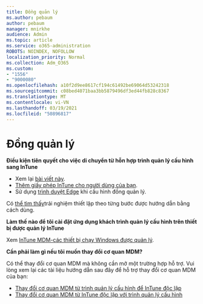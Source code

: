 ```yaml
---
title: Đồng quản lý
ms.author: pebaum
author: pebaum
manager: mnirkhe
audience: Admin
ms.topic: article
ms.service: o365-administration
ROBOTS: NOINDEX, NOFOLLOW
localization_priority: Normal
ms.collection: Adm_O365
ms.custom:
- "1556"
- "9000080"
ms.openlocfilehash: a10f2d9ee8617cf194c61492be69064d53242318
ms.sourcegitcommit: c08bed4071baa3bb5879496df3ed44fb828c8367
ms.translationtype: MT
ms.contentlocale: vi-VN
ms.lasthandoff: 03/19/2021
ms.locfileid: "50896817"
---
```

# <a name="co-management"></a>Đồng quản lý

**Điều kiện tiên quyết cho việc di chuyển từ hỗn hợp trình quản lý cấu hình sang InTune**

- Xem lại [bài viết này](https://docs.microsoft.com/mem/configmgr/mdm/understand/what-happened-to-hybrid).
- [Thêm giấy phép InTune cho người dùng của bạn](https://docs.microsoft.com/mem/intune/fundamentals/licenses-assign).
- Sử dụng [trình duyệt Edge](https://www.microsoft.com/edge) khi cấu hình đồng quản lý.

Có [thể tìm thấy](https://admin.microsoft.com/AdminPortal/Home?#/modernonboarding/comanagesetupguide)trải nghiệm thiết lập theo từng bước được hướng dẫn bằng cách dùng.

**Làm thế nào để tôi cài đặt ứng dụng khách trình quản lý cấu hình trên thiết bị được quản lý InTune**

Xem [InTune MDM-các thiết bị chạy Windows được quản lý](https://docs.microsoft.com/mem/configmgr/core/clients/deploy/deploy-clients-to-windows-computers#bkmk_mdm).

**Cần phải làm gì nếu tôi muốn thay đổi cơ quan MDM?**

Có thể thay đổi cơ quan MDM mà không cần mở một trường hợp hỗ trợ. Vui lòng xem lại các tài liệu hướng dẫn sau đây để hỗ trợ thay đổi cơ quan MDM của bạn:

- [Thay đổi cơ quan MDM từ trình quản lý cấu hình để InTune độc lập](https://docs.microsoft.com/mem/configmgr/mdm/understand/what-happened-to-hybrid)
- [Thay đổi cơ quan MDM từ InTune độc lập với trình quản lý cấu hình](https://docs.microsoft.com/mem/configmgr/mdm/understand/what-happened-to-hybrid)
